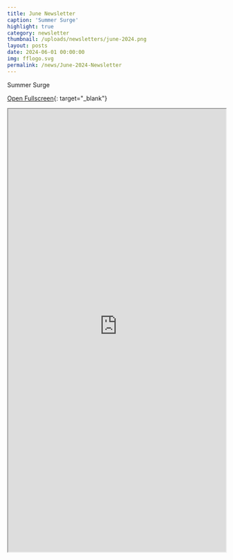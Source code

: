 ```yaml
---
title: June Newsletter
caption: 'Summer Surge'
highlight: true
category: newsletter
thumbnail: /uploads/newsletters/june-2024.png
layout: posts
date: 2024-06-01 00:00:00
img: fflogo.svg
permalink: /news/June-2024-Newsletter
---
```


Summer Surge

[Open Fullscreen](https://us19.campaign-archive.com/?u=703cd11616d78536ae5d303eb&id=865af9ece5){: target="_blank"}

<iframe src="https://us19.campaign-archive.com/?u=703cd11616d78536ae5d303eb&id=865af9ece5" style="max-width: 1024px; width: 100%; margin: 0 auto; height: 1024px"></iframe>

